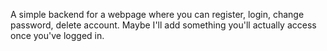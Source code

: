 A simple backend for a webpage where you can register, login, change password, delete account. Maybe I'll add something you'll actually access once you've logged in.
